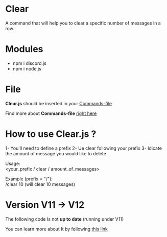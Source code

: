 # Clear
A command that will help you to clear a specific number of messages in a row.

# Modules
- npm i discord.js
- npm i node.js

# File
<b>Clear.js</b> should be inserted in your <u>Commands-file</u>

Find more about <b>Commands-file</b> <a href=https://github.com/Shedhatch/Commands-file> right here </a>

# How to use <b>Clear.js</b> ?

1- You'll need to define a prefix
2- Ue clear following your prefix
3- Idicate the amount of message you would like to delete

Usage:<br>
<your_prefix / clear / amount_of_messages>

Example (prefix = "/"):<br>
/clear 10 (will clear 10 messages)

# Version V11 -> V12

The following code Is not <strong>up to date</strong> (running under V11)

You can learn more about It by following <a href=https://discordjs.guide/additional-info/changes-in-v13.html#before-you-start>this link</a>
